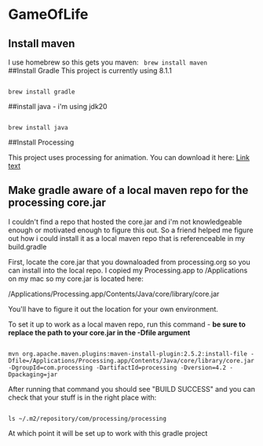 # GameOfLife

## Install maven 
I use homebrew so this gets you maven:
<code>
brew install maven
</code>
##Install Gradle
This project is currently using 8.1.1
<pre><code>
brew install gradle
</code></pre>
##install java - i'm using jdk20
<pre><code>
brew install java
</code></pre>

##Install Processing

This project uses processing for animation.  You can download it here: [Link text](https://processing.org/download)

## Make gradle aware of a local maven repo for the processing core.jar
I couldn't find a repo that hosted the core.jar and i'm not knowledgeable enough or motivated enough to figure this out.  So a friend helped me figure out how i could install it as a local maven repo that is referenceable in my build.gradle

First, locate the core.jar that you downaloaded from processing.org so you can install into the local repo.  I copied my Processing.app to /Applications on my mac so my core.jar is located here:

/Applications/Processing.app/Contents/Java/core/library/core.jar

You'll have to figure it out the location for your own environment.

To set it up to work as a local maven repo, run this command - **be sure to replace the path to your core.jar in the -Dfile argument** 

<pre><code>
mvn org.apache.maven.plugins:maven-install-plugin:2.5.2:install-file -Dfile=/Applications/Processing.app/Contents/Java/core/library/core.jar -DgroupId=com.processing -DartifactId=processing -Dversion=4.2 -Dpackaging=jar
</code></pre>

After running that command you should see "BUILD SUCCESS" and you can check that your stuff is in the right place with: 

<pre><code>
ls ~/.m2/repository/com/processing/processing
</code></pre>

At which point it will be set up to work with this gradle project
